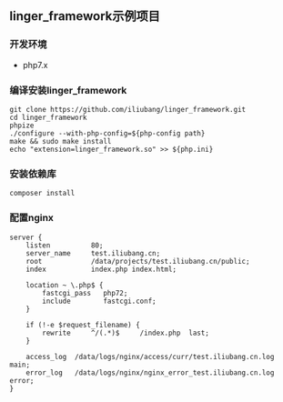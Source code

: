 ## linger_framework示例项目

### 开发环境

- php7.x

### 编译安装linger_framework

```shell
git clone https://github.com/iliubang/linger_framework.git
cd linger_framework
phpize
./configure --with-php-config=${php-config path}
make && sudo make install
echo "extension=linger_framework.so" >> ${php.ini}
```

### 安装依赖库

```shell
composer install
```

### 配置nginx

```
server {
    listen          80;
    server_name     test.iliubang.cn;
    root            /data/projects/test.iliubang.cn/public;
    index           index.php index.html;

    location ~ \.php$ {
        fastcgi_pass   php72;
        include        fastcgi.conf;
    }

    if (!-e $request_filename) {
        rewrite     ^/(.*)$     /index.php	last;
    }

    access_log	/data/logs/nginx/access/curr/test.iliubang.cn.log  main;
    error_log	/data/logs/nginx/nginx_error_test.iliubang.cn.log  error;
}
```

